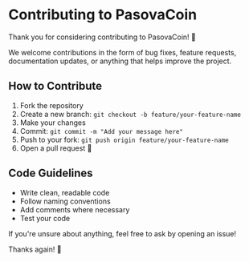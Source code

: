 # Contributing to PasovaCoin

Thank you for considering contributing to PasovaCoin! 🎉

We welcome contributions in the form of bug fixes, feature requests, documentation updates, or anything that helps improve the project.

## How to Contribute

1. Fork the repository
2. Create a new branch: `git checkout -b feature/your-feature-name`
3. Make your changes
4. Commit: `git commit -m "Add your message here"`
5. Push to your fork: `git push origin feature/your-feature-name`
6. Open a pull request 🚀

## Code Guidelines

- Write clean, readable code
- Follow naming conventions
- Add comments where necessary
- Test your code

If you're unsure about anything, feel free to ask by opening an issue!

Thanks again! 💙
